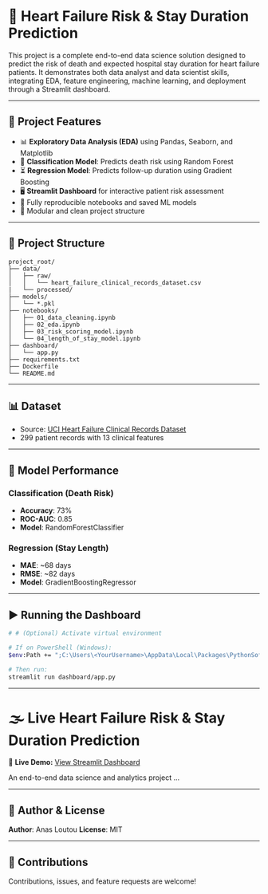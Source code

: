 # 🏥 Heart Failure Risk & Stay Duration Prediction

This project is a complete end-to-end data science solution designed to predict the risk of death and expected hospital stay duration for heart failure patients. It demonstrates both data analyst and data scientist skills, integrating EDA, feature engineering, machine learning, and deployment through a Streamlit dashboard.

---

## 🚀 Project Features

- 📊 **Exploratory Data Analysis (EDA)** using Pandas, Seaborn, and Matplotlib
- 🧠 **Classification Model**: Predicts death risk using Random Forest
- ⏳ **Regression Model**: Predicts follow-up duration using Gradient Boosting
- 🖥️ **Streamlit Dashboard** for interactive patient risk assessment
- 🧪 Fully reproducible notebooks and saved ML models
- 📁 Modular and clean project structure

---

## 🧱 Project Structure

```
project_root/
├── data/
│   ├── raw/
│   │   └── heart_failure_clinical_records_dataset.csv
|   └── processed/
├── models/
│   └── *.pkl
├── notebooks/
│   ├── 01_data_cleaning.ipynb
│   ├── 02_eda.ipynb
│   ├── 03_risk_scoring_model.ipynb
│   └── 04_length_of_stay_model.ipynb
├── dashboard/
│   └── app.py
├── requirements.txt
├── Dockerfile
└── README.md
```

---

## 📊 Dataset

- Source: [UCI Heart Failure Clinical Records Dataset](https://archive.ics.uci.edu/ml/datasets/Heart+Failure+Clinical+Records)
- 299 patient records with 13 clinical features

---

## 🧪 Model Performance

### Classification (Death Risk)
- **Accuracy**: 73%
- **ROC-AUC**: 0.85
- **Model**: RandomForestClassifier

### Regression (Stay Length)
- **MAE**: ~68 days
- **RMSE**: ~82 days
- **Model**: GradientBoostingRegressor

---

## ▶️ Running the Dashboard

```bash
# # (Optional) Activate virtual environment

# If on PowerShell (Windows):
$env:Path += ";C:\Users\<YourUsername>\AppData\Local\Packages\PythonSoftwareFoundation.Python.3.11_qbz5n2kfra8p0\LocalCache\local-packages\Python311\Scripts"

# Then run:
streamlit run dashboard/app.py
```

---

# 🌫️ Live Heart Failure Risk & Stay Duration Prediction

🚀 **Live Demo:** [View Streamlit Dashboard](https://heart-failure-dashboard.streamlit.app)

An end-to-end data science and analytics project ...

---

## 📄 Author & License

**Author**: Anas Loutou
**License**: MIT

---

## 🙌 Contributions

Contributions, issues, and feature requests are welcome!

